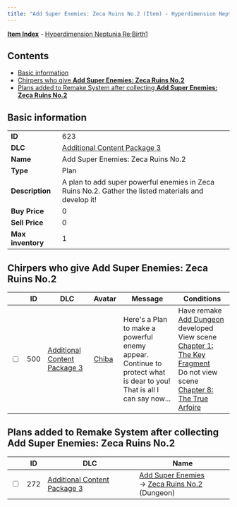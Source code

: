 ```yaml
---
title: "Add Super Enemies: Zeca Ruins No.2 (Item) - Hyperdimension Neptunia Re;Birth1"
---
```


[**Item Index**](/neptunia/rb1/item/index.html) - [Hyperdimension Neptunia Re;Birth1](/neptunia/rb1)

## Contents

- [Basic information](#basic-information)
- [Chirpers who give **Add Super Enemies: Zeca Ruins No.2**](#chirpers-who-give-add-super-enemies-zeca-ruins-no2)
- [Plans added to Remake System after collecting **Add Super Enemies: Zeca Ruins No.2**](#plans-added-to-remake-system-after-collecting-add-super-enemies-zeca-ruins-no2)

## Basic information

|   |   |
| -- | -- |
| **ID** | 623 |
| **DLC** | [Additional Content Package 3](/neptunia/rb1/dlc/12-pack3.html) |
| **Name** | Add Super Enemies: Zeca Ruins No.2 |
| **Type** | Plan |
| **Description** | A plan to add super powerful enemies in Zeca Ruins No.2. Gather the listed materials and develop it! |
| **Buy Price** | 0 |
| **Sell Price** | 0 |
| **Max inventory** | 1 |

## Chirpers who give **Add Super Enemies: Zeca Ruins No.2**

|    | ID | DLC | Avatar | Message | Conditions |
| -- | -- | --- | ------ | ------- | ---------- |
| <input type="checkbox" id="rb1-chirper-event-12-500" class="trackbox" /> | 500 | [Additional Content Package 3](/neptunia/rb1/dlc/12-pack3.html) | [Chiba](/neptunia/rb1/avatar/1-219-chiba.html) | Here's a Plan to make a powerful enemy appear.<br />Continue to protect what is dear to you! That is all I can say now... | Have remake [Add Dungeon](/neptunia/rb1/remake/1-223-add-dungeon.html) developed<br />View scene [Chapter 1: The Key Fragment](/neptunia/rb1/scene/1-117-chapter-1-the-key-fragment.html)<br />Do not view scene [Chapter 8: The True Arfoire](/neptunia/rb1/scene/1-807-chapter-8-the-true-arfoire.html) |

## Plans added to Remake System after collecting **Add Super Enemies: Zeca Ruins No.2**

|    | ID | DLC | Name |
| -- | -- | --- | ---- |
| <input type="checkbox" id="rb1-remake-12-272" class="trackbox" /> | 272 | [Additional Content Package 3](/neptunia/rb1/dlc/12-pack3.html) | [Add Super Enemies](/neptunia/rb1/remake/12-272-add-super-enemies.html)<br />→ [Zeca Ruins No.2](/neptunia/rb1/dungeon/1-120-zeca-ruins-no-2.html) (Dungeon) |